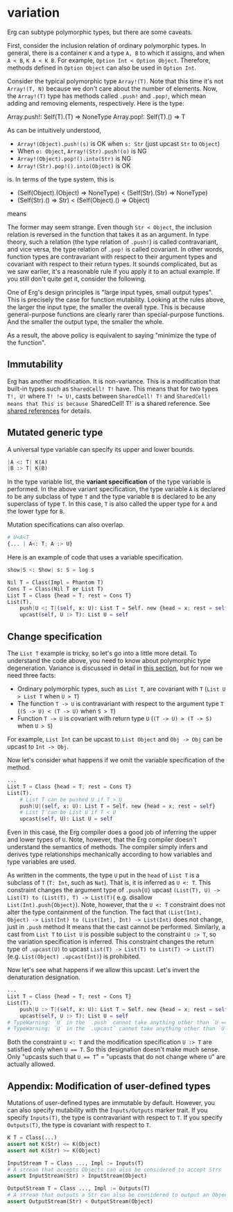 # variation

Erg can subtype polymorphic types, but there are some caveats.

First, consider the inclusion relation of ordinary polymorphic types. In general, there is a container `K` and a type `A, B` to which it assigns, and when `A < B`, `K A < K B`.
For example, `Option Int < Option Object`. Therefore, methods defined in `Option Object` can also be used in `Option Int`.

Consider the typical polymorphic type `Array!(T)`.
Note that this time it's not `Array!(T, N)` because we don't care about the number of elements.
Now, the `Array!(T)` type has methods called `.push!` and `.pop!`, which mean adding and removing elements, respectively. Here is the type:

Array.push!: Self(T).(T) => NoneType
Array.pop!: Self(T).() => T

As can be intuitively understood,

* `Array!(Object).push!(s)` is OK when `s: Str` (just upcast `Str` to `Object`)
* When `o: Object`, `Array!(Str).push!(o)` is NG
* `Array!(Object).pop!().into(Str)` is NG
* `Array!(Str).pop!().into(Object)` is OK

is. In terms of the type system, this is

* (Self(Object).(Object) => NoneType) < (Self(Str).(Str) => NoneType)
* (Self(Str).() => Str) < (Self(Object).() => Object)

means

The former may seem strange. Even though `Str < Object`, the inclusion relation is reversed in the function that takes it as an argument.
In type theory, such a relation (the type relation of `.push!`) is called contravariant, and vice versa, the type relation of `.pop!` is called covariant.
In other words, function types are contravariant with respect to their argument types and covariant with respect to their return types.
It sounds complicated, but as we saw earlier, it's a reasonable rule if you apply it to an actual example.
If you still don't quite get it, consider the following.

One of Erg's design principles is "large input types, small output types". This is precisely the case for function mutability.
Looking at the rules above, the larger the input type, the smaller the overall type.
This is because general-purpose functions are clearly rarer than special-purpose functions.
And the smaller the output type, the smaller the whole.

As a result, the above policy is equivalent to saying "minimize the type of the function".

## Immutability

Erg has another modification. It is non-variance.
This is a modification that built-in types such as `SharedCell! T!` have. This means that for two types `T!, U!` where `T! != U!`, casts between `SharedCell! T!` and `SharedCell! means that
This is because `SharedCell! T!` is a shared reference. See [shared references](shared.md) for details.

## Mutated generic type

A universal type variable can specify its upper and lower bounds.

```python
|A <: T| K(A)
|B :> T| K(B)
```

In the type variable list, the __variant specification__ of the type variable is performed. In the above variant specification, the type variable `A` is declared to be any subclass of type `T` and the type variable `B` is declared to be any superclass of type `T`.
In this case, `T` is also called the upper type for `A` and the lower type for `B`.

Mutation specifications can also overlap.

```python
# U<A<T
{... | A<: T; A :> U}
```

Here is an example of code that uses a variable specification.

```python
show|S <: Show| s: S = log s

Nil T = Class(Impl = Phantom T)
Cons T = Class(Nil T or List T)
List T = Class {head = T; rest = Cons T}
List(T).
    push|U <: T|(self, x: U): List T = Self. new {head = x; rest = self}
    upcast(self, U :> T): List U = self
```

## Change specification

The `List T` example is tricky, so let's go into a little more detail.
To understand the code above, you need to know about polymorphic type degeneration. Variance is discussed in detail in [this section](./variance.md), but for now we need three facts:

* Ordinary polymorphic types, such as `List T`, are covariant with `T` (`List U > List T` when `U > T`)
* The function `T -> U` is contravariant with respect to the argument type `T` (`(S -> U) < (T -> U)` when `S > T`)
* Function `T -> U` is covariant with return type `U` (`(T -> U) > (T -> S)` when `U > S`)

For example, `List Int` can be upcast to `List Object` and `Obj -> Obj` can be upcast to `Int -> Obj`.

Now let's consider what happens if we omit the variable specification of the method.

```python
...
List T = Class {head = T; rest = Cons T}
List(T).
    # List T can be pushed U if T > U
    push|U|(self, x: U): List T = Self. new {head = x; rest = self}
    # List T can be List U if T < U
    upcast(self, U): List U = self
```

Even in this case, the Erg compiler does a good job of inferring the upper and lower types of `U`.
Note, however, that the Erg compiler doesn't understand the semantics of methods. The compiler simply infers and derives type relationships mechanically according to how variables and type variables are used.

As written in the comments, the type `U` put in the `head` of `List T` is a subclass of `T` (`T: Int`, such as `Nat`). That is, it is inferred as `U <: T`. This constraint changes the argument type of `.push{U}` upcast `(List(T), U) -> List(T) to (List(T), T) -> List(T)`( e.g. disallow `List(Int).push{Object}`). Note, however, that the `U <: T` constraint does not alter the type containment of the function. The fact that `(List(Int), Object) -> List(Int) to (List(Int), Int) -> List(Int)` does not change, just in `.push` method It means that the cast cannot be performed.
Similarly, a cast from `List T` to `List U` is possible subject to the constraint `U :> T`, so the variation specification is inferred. This constraint changes the return type of `.upcast(U)` to upcast `List(T) -> List(T) to List(T) -> List(T)` (e.g. `List(Object) .upcast(Int)`) is prohibited.

Now let's see what happens if we allow this upcast.
Let's invert the denaturation designation.

```python
...
List T = Class {head = T; rest = Cons T}
List(T).
    push|U :> T|(self, x: U): List T = Self. new {head = x; rest = self}
    upcast(self, U :> T): List U = self
# TypeWarning: `U` in the `.push` cannot take anything other than `U == T`. Replace `U` with `T`.
# TypeWarning: `U` in the `.upcast` cannot take anything other than `U == T`. Replace `U` with `T`.
```

Both the constraint `U <: T` and the modification specification `U :> T` are satisfied only when `U == T`. So this designation doesn't make much sense.
Only "upcasts such that `U == T`" = "upcasts that do not change where `U`" are actually allowed.

## Appendix: Modification of user-defined types

Mutations of user-defined types are immutable by default. However, you can also specify mutability with the `Inputs/Outputs` marker trait.
If you specify `Inputs(T)`, the type is contravariant with respect to `T`.
If you specify `Outputs(T)`, the type is covariant with respect to `T`.

```python
K T = Class(...)
assert not K(Str) <= K(Object)
assert not K(Str) >= K(Object)

InputStream T = Class ..., Impl := Inputs(T)
# A stream that accepts Objects can also be considered to accept Strs
assert InputStream(Str) > InputStream(Object)

OutputStream T = Class ..., Impl := Outputs(T)
# A stream that outputs a Str can also be considered to output an Object
assert OutputStream(Str) < OutputStream(Object)
```